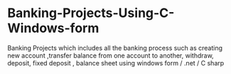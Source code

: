 # Banking-Projects-Using-C-Windows-form
Banking Projects which includes all the banking process such as creating new account ,transfer balance from one account to another, withdraw, deposit, fixed deposit , balance sheet using windows form / .net /  C sharp 
